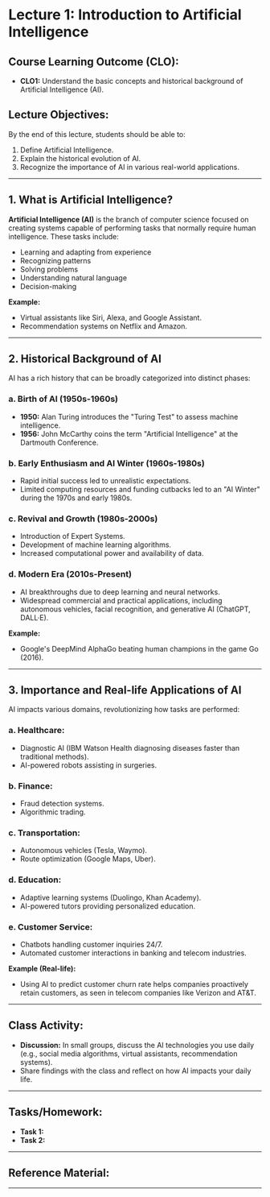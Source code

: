 <!--
Version: 1.0.0
Release Date: 2025-04-08
Description: Initial release
-->

# **Lecture 1: Introduction to Artificial Intelligence**

## **Course Learning Outcome (CLO):**  
- **CLO1:** Understand the basic concepts and historical background of Artificial Intelligence (AI).

## **Lecture Objectives:**
By the end of this lecture, students should be able to:
1. Define Artificial Intelligence.
2. Explain the historical evolution of AI.
3. Recognize the importance of AI in various real-world applications.

---

## **1. What is Artificial Intelligence?**

**Artificial Intelligence (AI)** is the branch of computer science focused on creating systems capable of performing tasks that normally require human intelligence. These tasks include:

- Learning and adapting from experience
- Recognizing patterns
- Solving problems
- Understanding natural language
- Decision-making

**Example:**
- Virtual assistants like Siri, Alexa, and Google Assistant.
- Recommendation systems on Netflix and Amazon.

---

## **2. Historical Background of AI**

AI has a rich history that can be broadly categorized into distinct phases:

### **a. Birth of AI (1950s-1960s)**
- **1950:** Alan Turing introduces the "Turing Test" to assess machine intelligence.
- **1956:** John McCarthy coins the term "Artificial Intelligence" at the Dartmouth Conference.

### **b. Early Enthusiasm and AI Winter (1960s-1980s)**
- Rapid initial success led to unrealistic expectations.
- Limited computing resources and funding cutbacks led to an "AI Winter" during the 1970s and early 1980s.

### **c. Revival and Growth (1980s-2000s)**
- Introduction of Expert Systems.
- Development of machine learning algorithms.
- Increased computational power and availability of data.

### **d. Modern Era (2010s-Present)**
- AI breakthroughs due to deep learning and neural networks.
- Widespread commercial and practical applications, including autonomous vehicles, facial recognition, and generative AI (ChatGPT, DALL·E).

**Example:**  
- Google's DeepMind AlphaGo beating human champions in the game Go (2016).

---

## **3. Importance and Real-life Applications of AI**

AI impacts various domains, revolutionizing how tasks are performed:

### **a. Healthcare:**
- Diagnostic AI (IBM Watson Health diagnosing diseases faster than traditional methods).
- AI-powered robots assisting in surgeries.

### **b. Finance:**
- Fraud detection systems.
- Algorithmic trading.

### **c. Transportation:**
- Autonomous vehicles (Tesla, Waymo).
- Route optimization (Google Maps, Uber).

### **d. Education:**
- Adaptive learning systems (Duolingo, Khan Academy).
- AI-powered tutors providing personalized education.

### **e. Customer Service:**
- Chatbots handling customer inquiries 24/7.
- Automated customer interactions in banking and telecom industries.

**Example (Real-life):**
- Using AI to predict customer churn rate helps companies proactively retain customers, as seen in telecom companies like Verizon and AT&T.

---

## **Class Activity:**
- **Discussion:** In small groups, discuss the AI technologies you use daily (e.g., social media algorithms, virtual assistants, recommendation systems).
- Share findings with the class and reflect on how AI impacts your daily life.

---

## **Tasks/Homework:**
- **Task 1:** 
- **Task 2:** 

---

## **Reference Material:**


---



